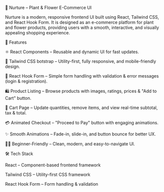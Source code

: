 🌱 Nurture – Plant & Flower E-Commerce UI

Nurture is a modern, responsive frontend UI built using React, Tailwind CSS, and React Hook Form. 
It is designed as an e-commerce platform for plant and flower products, providing users with a smooth, interactive, and visually appealing shopping experience. 

🚀 Features
                  
⚛️ React Components – Reusable and dynamic UI for fast updates.

🎨 Tailwind CSS botstrap – Utility-first, fully responsive, and mobile-friendly design. 

📝 React Hook Form – Simple form handling with validation & error messages (login & registration).

🛍️ Product Listing – Browse products with images, ratings, prices & "Add to Cart" button.

🛒 Cart Page – Update quantities, remove items, and view real-time subtotal, tax & total.

💳 Animated Checkout – "Proceed to Pay" button with engaging animations.

✨ Smooth Animations – Fade-in, slide-in, and button bounce for better UX.

🧑‍💻 Beginner-Friendly – Clean, modern, and easy-to-navigate UI.

🛠️ Tech Stack

React – Component-based frontend framework

Tailwind CSS – Utility-first CSS framework

React Hook Form – Form handling & validation
